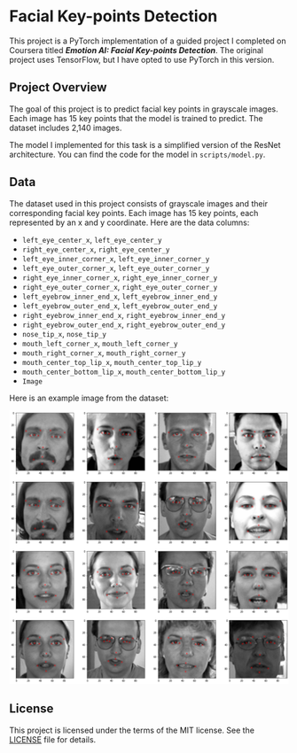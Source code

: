 # Facial Key-points Detection

This project is a PyTorch implementation of a guided project I completed on Coursera titled ***Emotion AI: Facial Key-points Detection***. The original project uses TensorFlow, but I have opted to use PyTorch in this version.

## Project Overview

The goal of this project is to predict facial key points in grayscale images. Each image has 15 key points that the model is trained to predict. The dataset includes 2,140 images.

The model I implemented for this task is a simplified version of the ResNet architecture. You can find the code for the model in `scripts/model.py`.

## Data

The dataset used in this project consists of grayscale images and their corresponding facial key points. Each image has 15 key points, each represented by an x and y coordinate. Here are the data columns:

- `left_eye_center_x`, `left_eye_center_y`
- `right_eye_center_x`, `right_eye_center_y`
- `left_eye_inner_corner_x`, `left_eye_inner_corner_y`
- `left_eye_outer_corner_x`, `left_eye_outer_corner_y`
- `right_eye_inner_corner_x`, `right_eye_inner_corner_y`
- `right_eye_outer_corner_x`, `right_eye_outer_corner_y`
- `left_eyebrow_inner_end_x`, `left_eyebrow_inner_end_y`
- `left_eyebrow_outer_end_x`, `left_eyebrow_outer_end_y`
- `right_eyebrow_inner_end_x`, `right_eyebrow_inner_end_y`
- `right_eyebrow_outer_end_x`, `right_eyebrow_outer_end_y`
- `nose_tip_x`, `nose_tip_y`
- `mouth_left_corner_x`, `mouth_left_corner_y`
- `mouth_right_corner_x`, `mouth_right_corner_y`
- `mouth_center_top_lip_x`, `mouth_center_top_lip_y`
- `mouth_center_bottom_lip_x`, `mouth_center_bottom_lip_y`
- `Image`


Here is an example image from the dataset:

![Example Data](data/example-data.png)


## License

This project is licensed under the terms of the MIT license. See the [LICENSE](LICENSE) file for details.